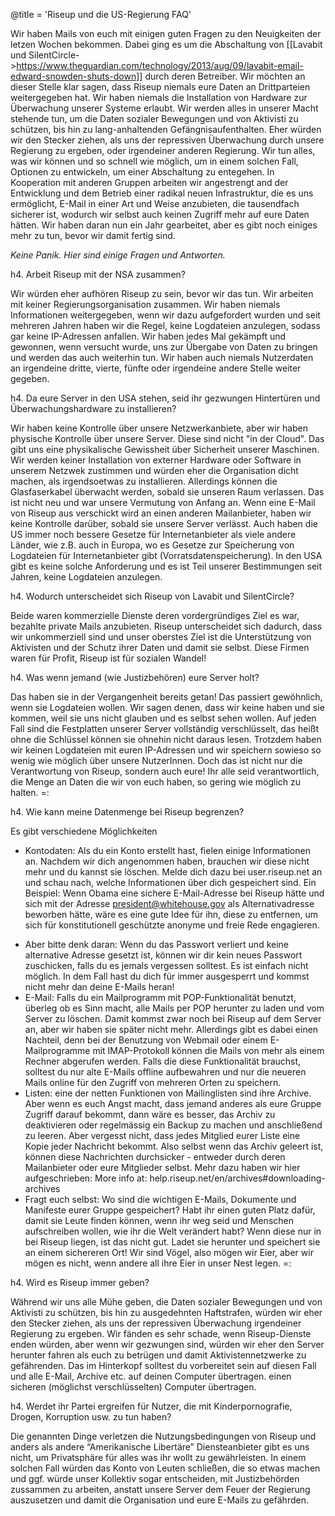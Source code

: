 @title = 'Riseup und die US-Regierung FAQ'

Wir haben Mails von euch mit einigen guten Fragen zu den Neuigkeiten der letzen Wochen bekommen. Dabei ging es um die Abschaltung von 
[[Lavabit und SilentCircle->https://www.theguardian.com/technology/2013/aug/09/lavabit-email-edward-snowden-shuts-down]] durch deren Betreiber. Wir möchten an dieser Stelle klar sagen, dass Riseup niemals eure Daten an Drittparteien weitergegeben hat. Wir haben niemals die Installation von Hardware zur Überwachung unserer Systeme erlaubt. Wir werden alles in unserer Macht stehende tun, um die Daten sozialer Bewegungen und von Aktivisti zu schützen, bis hin zu lang-anhaltenden Gefängnisaufenthalten. Eher würden wir den Stecker ziehen, als uns der repressiven Überwachung durch unsere Regierung zu ergeben, oder irgendeiner anderen Regierung. Wir tun alles, was wir können und so schnell wie möglich, um in einem solchen Fall, Optionen zu entwickeln, um einer Abschaltung zu entegehen. In Kooperation mit anderen Gruppen arbeiten wir angestrengt and der Entwicklung und dem Betrieb einer radikal neuen Infrastruktur, die es uns ermöglicht, E-Mail in einer Art und Weise anzubieten, die tausendfach sicherer ist, wodurch wir selbst auch keinen Zugriff mehr auf eure Daten hätten. Wir haben daran nun ein Jahr gearbeitet, aber es gibt noch einiges mehr zu tun, bevor wir damit fertig sind.


_Keine Panik. Hier sind einige Fragen und Antworten._

h4. Arbeit Riseup mit der NSA zusammen?

Wir würden eher aufhören Riseup zu sein, bevor wir das tun. Wir arbeiten mit keiner Regierungsorganisation zusammen. Wir haben niemals Informationen weitergegeben, wenn wir dazu aufgefordert wurden und seit mehreren Jahren haben wir die Regel, keine Logdateien anzulegen, sodass gar keine IP-Adressen anfallen. Wir haben jedes Mal gekämpft und gewonnen, wenn versucht wurde, uns zur Übergabe von Daten zu bringen und werden das auch weiterhin tun. Wir haben auch niemals Nutzerdaten an irgendeine dritte, vierte, fünfte oder irgendeine andere Stelle weiter gegeben.

h4. Da eure Server in den USA stehen, seid ihr gezwungen Hintertüren und Überwachungshardware zu installieren?

Wir haben keine Kontrolle über unsere Netzwerkanbiete, aber wir haben physische Kontrolle über unsere Server. Diese sind nicht "in der Cloud". Das gibt uns eine physikalische Gewissheit über Sicherheit unserer Maschinen. 
Wir werden keiner Installation von externer Hardware oder Software in unserem Netzwek zustimmen und würden eher die Organisation dicht machen, als irgendsoetwas zu installieren.
Allerdings können die Glasfaserkabel überwacht werden, sobald sie unseren Raum verlassen. Das ist nicht neu und war unsere Vermutung von Anfang an. Wenn eine E-Mail von Riseup aus verschickt wird an einen anderen Mailanbieter, haben wir keine Kontrolle darüber, sobald sie unsere Server verlässt. Auch haben die US immer noch bessere Gesetze für Internetanbieter als viele andere Länder, wie z.B. auch in Europa, wo es Gesetze zur Speicherung von Logdateien für Internetanbieter gibt (Vorratsdatenspeicherung). In den USA gibt es keine solche Anforderung und es ist Teil unserer Bestimmungen seit Jahren, keine Logdateien anzulegen.

h4. Wodurch unterscheidet sich Riseup von Lavabit und SilentCircle?

Beide waren kommerzielle Dienste deren vordergründiges Ziel es war, bezahlte private Mails anzubieten. Riseup unterscheidet sich dadurch, dass wir unkommerziell sind und unser oberstes Ziel ist die Unterstützung von Aktivisten und der Schutz ihrer Daten und damit sie selbst. Diese Firmen waren für Profit, Riseup ist für sozialen Wandel!

h4. Was wenn jemand (wie Justizbehören) eure Server holt?

Das haben sie in der Vergangenheit bereits getan! Das passiert gewöhnlich, wenn sie Logdateien wollen. Wir sagen denen, dass wir keine haben und sie kommen, weil sie uns nicht glauben und es selbst sehen wollen. Auf jeden Fall sind die Festplatten unserer Server vollständig verschlüsselt, das heißt ohne die Schlüssel können sie ohnehin nicht daraus lesen. Trotzdem haben wir keinen Logdateien mit euren IP-Adressen und wir speichern sowieso so wenig wie möglich über unsere NutzerInnen. Doch das ist nicht nur die Verantwortung von Riseup, sondern auch eure! Ihr alle seid verantwortlich, die Menge an Daten die wir von euch haben, so gering wie möglich zu halten. =:

h4. Wie kann meine Datenmenge bei Riseup begrenzen?

Es gibt verschiedene Möglichkeiten
- Kontodaten: Als du ein Konto erstellt hast, fielen einige Informationen an. Nachdem wir dich angenommen haben, brauchen wir diese nicht mehr und du kannst sie löschen. Melde dich dazu bei user.riseup.net an und schau nach, welche Informationen über dich gespeichert sind. Ein Beispiel: Wenn  Obama eine sichere E-Mail-Adresse bei Riseup hätte und sich mit der Adresse president@whitehouse.gov als Alternativadresse beworben hätte, wäre es eine gute Idee für ihn, diese zu entfernen, um sich für konstitutionell geschützte anonyme und freie Rede engagieren.
* Aber bitte denk daran: Wenn du das Passwort verliert und keine alternative Adresse gesetzt ist, können wir dir kein neues Passwort zuschicken, falls du es jemals vergessen solltest. Es ist einfach nicht möglich. In dem Fall hast du dich für immer ausgesperrt und kommst nicht mehr dan deine E-Mails heran!
* E-Mail: Falls du ein Mailprogramm mit POP-Funktionalität benutzt, überleg ob es Sinn macht, alle Mails per POP herunter zu laden und vom Server zu löschen. Damit kommst zwar noch bei Riseup auf dem Server an, aber wir haben sie später nicht mehr. Allerdings gibt es dabei einen Nachteil, denn bei der Benutzung von Webmail oder einem E-Mailprogramme mit IMAP-Protokoll können die Mails von mehr als einem Rechner abgerufen werden. Falls die diese Funktionalität brauchst, solltest du nur alte E-Mails offline aufbewahren und nur die neueren Mails online für den Zugriff von mehreren Orten zu speichern.
* Listen: eine der netten Funktionen von Mailinglisten sind ihre Archive. Aber wenn es euch Angst macht, dass jemand anderes als eure Gruppe Zugriff darauf bekommt, dann wäre es besser, das Archiv zu deaktivieren oder regelmässig ein Backup zu machen und anschließend zu leeren. Aber vergesst nicht, dass jedes Mitglied eurer Liste eine Kopie jeder Nachricht bekommt. Also selbst wenn das Archiv geleert ist, können diese Nachrichten durchsicker - entweder durch deren Mailanbieter oder eure Mitglieder selbst. Mehr dazu haben wir hier aufgeschrieben: More  info at: help.riseup.net/en/archives#downloading-archives
* Fragt euch selbst: Wo sind die wichtigen E-Mails, Dokumente und Manifeste eurer Gruppe gespeichert? Habt ihr einen guten Platz dafür, damit sie Leute finden können, wenn ihr weg seid und Menschen aufschreiben wollen, wie ihr die Welt verändert habt? Wenn diese nur in bei Riseup liegen, ist das nicht gut. Ladet sie herunter und speichert sie an einem sichereren Ort! Wir sind Vögel, also mögen wir Eier, aber wir mögen es nicht, wenn andere all ihre Eier in unser Nest legen. =:

h4. Wird es Riseup immer geben?

Während wir uns alle Mühe geben, die Daten sozialer Bewegungen und von Aktivisti zu schützen, bis hin zu ausgedehnten Haftstrafen, würden wir eher den Stecker ziehen, als uns der repressiven Überwachung irgendeiner Regierung zu ergeben. Wir fänden es sehr schade, wenn Riseup-Dienste enden würden, aber wenn wir gezwungen sind, würden wir eher den Server herunter fahren als euch zu betrügen und damit Aktivistennetzwerke zu gefährenden. Das im Hinterkopf solltest du vorbereitet sein auf diesen Fall und alle E-Mail, Archive etc. auf deinen Computer übertragen.
einen sicheren (möglichst verschlüsselten) Computer übertragen.

h4. Werdet ihr Partei ergreifen für Nutzer, die mit Kinderpornografie, Drogen, Korruption usw. zu tun haben?

Die genannten Dinge verletzen die Nutzungsbedingungen von Riseup und anders als andere “Amerikanische Libertäre” Diensteanbieter gibt es uns nicht, um Privatsphäre für alles was ihr wollt zu gewährleisten. In einem solchen Fall würden das Konto von Leuten schließen, die so etwas machen und ggf. würde unser Kollektiv  sogar entscheiden, mit Justizbehörden zussammen zu arbeiten, anstatt unsere Server dem Feuer der Regierung auszusetzen und damit die Organisation und eure E-Mails zu gefährden.

